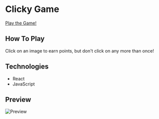 # Clicky Game

[Play the Game!](https://nadinejuraschek.github.io/MemoryGame/)

## How To Play
Click on an image to earn points, but don't click on any more than once!

## Technologies
* React
* JavaScript

## Preview
![Preview](./preview.gif)
